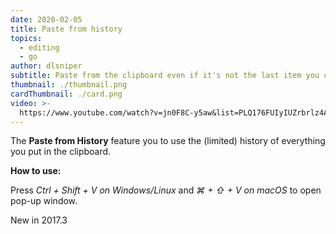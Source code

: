 ```yaml
---
date: 2020-02-05
title: Paste from history
topics:
  - editing
  - go
author: dlsniper
subtitle: Paste from the clipboard even if it's not the last item you copied into it
thumbnail: ./thumbnail.png
cardThumbnail: ./card.png
video: >-
  https://www.youtube.com/watch?v=jn0F8C-y5aw&list=PLQ176FUIyIUZrbrlz4AY1V8VzBJKZyVlW&index=100
---
```

The **Paste from History** feature you to use the (limited) history of everything you put in the clipboard.

**How to use:**

Press _Ctrl + Shift + V on Windows/Linux_ and _⌘ + ⇧ + V on macOS_ to open pop-up window.

<span class="tag is-rounded">New in 2017.3</span>
